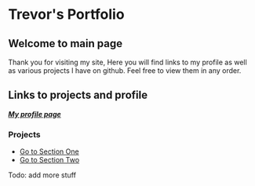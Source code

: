 <a name="sectionOne"></a>
# Trevor's Portfolio

<a name="sectionTwo"></a>
## Welcome to main page
Thank you for visiting my site,
Here you will find links to my profile as well as various projects I have on github.
Feel free to view them in any order.

## Links to projects and profile
<!--change to profile link-->
**_[My profile page](pages/profile.html)_** 
### Projects
- [Go to Section One](#sectionOne)
- [Go to Section Two](#sectionTwo)

<!-- add more content below -->
Todo: add more stuff